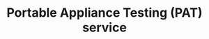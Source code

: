 ---
title: "Portable Appliance Testing (PAT) service"
alt: "Testing and certifying electrical appliances for safety and compliance"
description: "Testing and certifying electrical appliances for safety and compliance"
category: "certificates-reports"
subcategory: "pat-testing"
image: "/tradespeople/certificates-reports/pat-testing.webp"
ogImage: "/tradespeople/certificates-reports/pat-testing.webp"
colour: "blue"
pathtxt: "PAT testing"
published: true
---